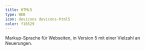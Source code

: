 ```yaml
---
title: HTML5
type: WEB
icon: devicons devicons-html5
color: f16529
---
```


Markup-Sprache für Webseiten, in Version 5 mit einer Vielzahl an Neuerungen.
